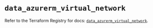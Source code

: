 # `data_azurerm_virtual_network`

Refer to the Terraform Registry for docs: [`data_azurerm_virtual_network`](https://registry.terraform.io/providers/hashicorp/azurerm/3.103.0/docs/data-sources/virtual_network).
